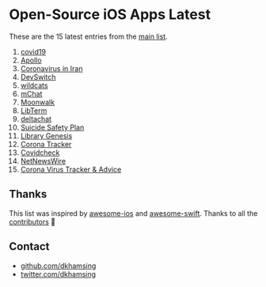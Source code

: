 # Open-Source iOS Apps Latest

These are the 15 latest entries from the [main list](https://github.com/dkhamsing/open-source-ios-apps).


1. [covid19](https://github.com/dkhamsing/covid19.swift)
2. [Apollo](https://github.com/KhaosT/open-apollo)
3. [Coronavirus in Iran](https://github.com/soroushchehresa/iran-coronavirus)
4. [DevSwitch](https://github.com/aaronpearce/DevSwitch)
5. [wildcats](https://github.com/pietbrauer/wildcats)
6. [mChat](https://github.com/realpaliy/mChat)
7. [Moonwalk](https://github.com/illu/moonwalk)
8. [LibTerm](https://github.com/ColdGrub1384/LibTerm)
9. [deltachat](https://github.com/deltachat/deltachat-ios)
10. [Suicide Safety Plan](https://github.com/suicidesafetyplan/safetyplan-ios)
11. [Library Genesis](https://github.com/MartinStamenkovski/LibraryGenesis)
12. [Corona Tracker](https://github.com/MhdHejazi/CoronaTracker)
13. [Covidcheck](https://github.com/julianschiavo/Covidcheck)
14. [NetNewsWire](https://github.com/Ranchero-Software/NetNewsWire)
15. [Corona Virus Tracker & Advice](https://github.com/alfianlosari/CoronaVirusTrackerSwiftUI)

## Thanks

This list was inspired by [awesome-ios](https://github.com/vsouza/awesome-ios) and [awesome-swift](https://github.com/matteocrippa/awesome-swift). Thanks to all the [contributors](https://github.com/dkhamsing/open-source-ios-apps/graphs/contributors) 🎉 

## Contact

- [github.com/dkhamsing](https://github.com/dkhamsing)
- [twitter.com/dkhamsing](https://twitter.com/dkhamsing)

